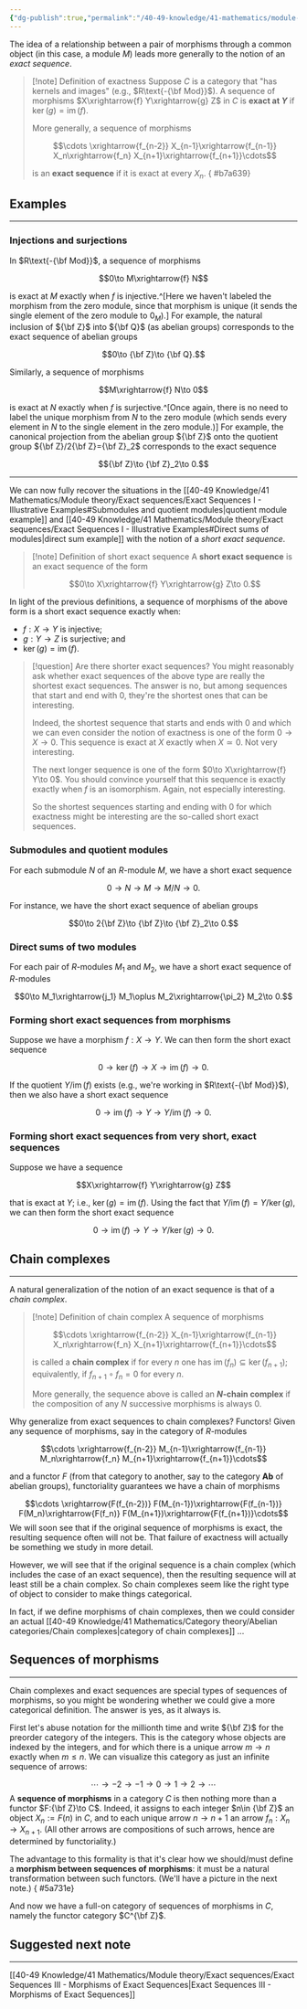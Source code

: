 ```yaml
---
{"dg-publish":true,"permalink":"/40-49-knowledge/41-mathematics/module-theory/exact-sequences/exact-sequences-ii-exact-sequences/","tags":["module_theory"],"updated":"2025-10-23T14:38:04-07:00"}
---
```


The idea of a relationship between a pair of morphisms through a common object (in this case, a module $M$) leads more generally to the notion of an *exact sequence*.

>[!note] Definition of exactness
>Suppose $C$ is a category that "has kernels and images" (e.g., $R\text{-{\bf Mod}}$). A sequence of morphisms $X\xrightarrow{f} Y\xrightarrow{g} Z$ in $C$ is **exact at $Y$** if $\ker(g)=\operatorname{im}(f)$.
>
>More generally, a sequence of morphisms
>
>$$\cdots \xrightarrow{f_{n-2}} X_{n-1}\xrightarrow{f_{n-1}} X_n\xrightarrow{f_n} X_{n+1}\xrightarrow{f_{n+1}}\cdots$$
>
>is an **exact sequence** if it is exact at every $X_n$.
{ #b7a639}


## Examples
---

### Injections and surjections

In $R\text{-{\bf Mod}}$, a sequence of morphisms

$$0\to M\xrightarrow{f} N$$

is exact at $M$ exactly when $f$ is injective.^[Here we haven't labeled the morphism from the zero module, since that morphism is unique (it sends the single element of the zero module to $0_M$).] For example, the natural inclusion of ${\bf Z}$ into ${\bf Q}$ (as abelian groups) corresponds to the exact sequence of abelian groups

$$0\to {\bf Z}\to {\bf Q}.$$


Similarly, a sequence of morphisms 

$$M\xrightarrow{f} N\to 0$$

is exact at $N$ exactly when $f$ is surjective.^[Once again, there is no need to label the unique morphism from $N$ to the zero module (which sends every element in $N$ to the single element in the zero module.)] For example, the canonical projection from the abelian group ${\bf Z}$ onto the quotient group ${\bf Z}/2{\bf Z}={\bf Z}_2$ corresponds to the exact sequence

$${\bf Z}\to {\bf Z}_2\to 0.$$

---

We can now fully recover the situations in the [[40-49 Knowledge/41 Mathematics/Module theory/Exact sequences/Exact Sequences I - Illustrative Examples#Submodules and quotient modules\|quotient module example]] and [[40-49 Knowledge/41 Mathematics/Module theory/Exact sequences/Exact Sequences I - Illustrative Examples#Direct sums of modules\|direct sum example]] with the notion of a *short exact sequence*.

>[!note] Definition of short exact sequence
>A **short exact sequence** is an exact sequence of the form
>
>$$0\to X\xrightarrow{f} Y\xrightarrow{g} Z\to 0.$$

In light of the previous definitions, a sequence of morphisms of the above form is a short exact sequence exactly when:
- $f:X\to Y$ is injective;
- $g:Y\to Z$ is surjective; and
- $\ker(g)=\operatorname{im}(f)$.

> [!question] Are there shorter exact sequences?
> You might reasonably ask whether exact sequences of the above type are really the shortest exact sequences. The answer is no, but among sequences that start and end with $0$, they're the shortest ones that can be interesting.
> 
> Indeed, the shortest sequence that starts and ends with $0$ and which we can even consider the notion of exactness is one of the form $0\to X\to 0$. This sequence is exact at $X$ exactly when $X\simeq 0$. Not very interesting.
> 
> The next longer sequence is one of the form $0\to X\xrightarrow{f} Y\to 0$. You should convince yourself that this sequence is exactly exactly when $f$ is an isomorphism. Again, not especially interesting.
> 
> So the shortest sequences starting and ending with $0$ for which exactness might be interesting are the so-called short exact sequences. 

### Submodules and quotient modules

For each submodule $N$ of an $R$-module $M$, we have a short exact sequence

$$0\to N\to M\to M/N\to 0.$$

For instance, we have the  short exact sequence of abelian groups

$$0\to 2{\bf Z}\to {\bf Z}\to {\bf Z}_2\to 0.$$



### Direct sums of two modules

For each pair of $R$-modules $M_1$ and $M_2$, we have a short exact sequence of $R$-modules

$$0\to M_1\xrightarrow{j_1} M_1\oplus M_2\xrightarrow{\pi_2} M_2\to 0.$$


### Forming short exact sequences from morphisms

Suppose we have a morphism $f:X\to Y$. We can then form the short exact sequence

$$0\to \ker(f)\to X\to \operatorname{im}(f)\to 0.$$

If the quotient $Y/\operatorname{im}(f)$ exists (e.g., we're working in $R\text{-{\bf Mod}}$), then we also have a short exact sequence

$$0\to \operatorname{im}(f)\to Y\to Y/\operatorname{im}(f)\to 0.$$


### Forming short exact sequences from very short, exact sequences

Suppose we have a sequence

$$X\xrightarrow{f} Y\xrightarrow{g} Z$$

that is exact at $Y$; i.e., $\ker(g)=\operatorname{im}(f)$. Using the fact that $Y/\operatorname{im}(f)=Y/\ker(g)$, we can then form the short exact sequence

$$0\to \operatorname{im}(f)\to Y\to Y/\ker(g)\to 0.$$

## Chain complexes
---

A natural generalization of the notion of an exact sequence is that of a *chain complex*.

> [!note] Definition of chain complex
> A sequence of morphisms
>
> $$\cdots \xrightarrow{f_{n-2}} X_{n-1}\xrightarrow{f_{n-1}} X_n\xrightarrow{f_n} X_{n+1}\xrightarrow{f_{n+1}}\cdots$$
>
> is called a **chain complex** if for every $n$ one has $\operatorname{im}(f_n)\subseteq \ker(f_{n+1})$; equivalently, if $f_{n+1}\circ f_n=0$ for every $n$.
>
> More generally, the sequence above is called an **$N$-chain complex** if the composition of any $N$ successive morphisms is always $0$.

Why generalize from exact sequences to chain complexes? Functors! Given any sequence of morphisms, say in the category of $R$-modules

$$\cdots \xrightarrow{f_{n-2}} M_{n-1}\xrightarrow{f_{n-1}} M_n\xrightarrow{f_n} M_{n+1}\xrightarrow{f_{n+1}}\cdots$$

and a functor $F$ (from that category to another, say to the category $\textbf{Ab}$ of abelian groups), functoriality guarantees we have a chain of morphisms

$$\cdots \xrightarrow{F(f_{n-2})} F(M_{n-1})\xrightarrow{F(f_{n-1})} F(M_n)\xrightarrow{F(f_n)} F(M_{n+1})\xrightarrow{F(f_{n+1})}\cdots$$
We will soon see that if the original sequence of morphisms is exact, the resulting sequence often will not be. That failure of exactness will actually be something we study in more detail.

However, we will see that if the original sequence is a chain complex (which includes the case of an exact sequence), then the resulting sequence will at least still be a chain complex. So chain complexes seem like the right type of object to consider to make things categorical.

In fact, if we define morphisms of chain complexes, then we could consider an actual [[40-49 Knowledge/41 Mathematics/Category theory/Abelian categories/Chain complexes\|category of chain complexes]] ...


## Sequences of morphisms
---

Chain complexes and exact sequences are special types of sequences of morphisms, so you might be wondering whether we could give a more categorical definition. The answer is yes, as it always is.

First let's abuse notation for the millionth time and write ${\bf Z}$ for the preorder category of the integers. This is the category whose objects are indexed by the integers, and for which there is a unique arrow $m\to n$ exactly when $m\leq n$. We can visualize this category as just an infinite sequence of arrows:

$$\cdots \to -2\to -1\to 0\to 1\to 2\to \cdots$$
A **sequence of morphisms** in a category $C$ is then nothing more than a functor $F:{\bf Z}\to C$. Indeed, it assigns to each integer $n\in {\bf Z}$ an object $X_n:=F(n)$ in $C$, and to each unique arrow $n\to n+1$ an arrow $f_n:X_n\to X_{n+1}$. (All other arrows are compositions of such arrows, hence are determined by functoriality.)

The advantage to this formality is that it's clear how we should/must define a **morphism between sequences of morphisms**: it must be a natural transformation between such functors. (We'll have a picture in the next note.)
{ #5a731e}


And now we have a full-on category of sequences of morphisms in $C$, namely the functor category $C^{\bf Z}$.

## Suggested next note
---

[[40-49 Knowledge/41 Mathematics/Module theory/Exact sequences/Exact Sequences III - Morphisms of Exact Sequences\|Exact Sequences III - Morphisms of Exact Sequences]]
